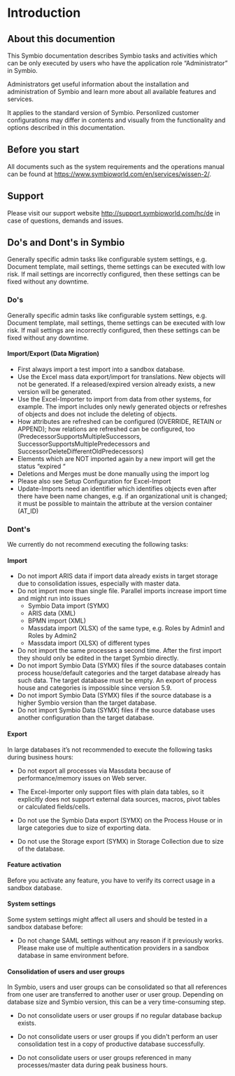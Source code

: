# Introduction

## About this documention

This Symbio documentation describes Symbio tasks and activities which can be only executed by users who have the application role “Administrator” in Symbio. 

Administrators get useful information about the installation and administration of Symbio and learn more about all available features and services.

It applies to the standard version of Symbio. Personlized customer configurations may differ in contents and visually from the functionality and options described in this documentation.  

## Before you start

All documents such as the system requirements and the operations manual can be found at <https://www.symbioworld.com/en/services/wissen-2/>. 

## Support

Please visit our support website <http://support.symbioworld.com/hc/de> in case of questions, demands and issues.

## Do's and Dont's in Symbio

Generally specific admin tasks like configurable system settings, e.g. Document template, mail settings, theme settings can be executed with low risk. If mail settings are incorrectly configured, then these settings can be fixed without any downtime.  

### Do's

Generally specific admin tasks like configurable system settings, e.g. Document template, mail settings, theme settings can be executed with low risk. If mail settings are incorrectly configured, then these settings can be fixed without any downtime.  

#### Import/Export (Data Migration)

- First always import a test import into a sandbox database.
- Use the Excel mass data export/import for translations. New objects will not be generated. If a released/expired version already exists, a new version will be generated. 
- Use the Excel-Importer to import from data from other systems, for example. The import includes only newly generated objects or refreshes of objects and does not include the deleting of objects.
- How attributes are refreshed can be configured (OVERRIDE, RETAIN or APPEND); how relations are refreshed can be configured, too (PredecessorSupportsMultipleSuccessors, SuccessorSupportsMultiplePredecessors and SuccessorDeleteDifferentOldPredecessors) 
- Elements which are NOT imported again by a new import will get the status “expired “
- Deletions and Merges must be done manually using the import log
- Please also see Setup Configuration for Excel-Import 
- Update-Imports need an identifier which identifies objects even after there have been name changes, e.g. if an organizational unit is changed; it must be possible to maintain the attribute at the version container (AT_ID) 

### Dont's

We currently do not recommend executing the following tasks:

#### Import

- Do not import ARIS data if import data already exists in target storage due to consolidation issues, especially with master data.
- Do not import more than single file. Parallel imports increase import time and might run into issues 
    - Symbio Data import (SYMX) 
    - ARIS data (XML)
    - BPMN import (XML)
    - Massdata import (XLSX) of the same type, e.g. Roles by Admin1 and Roles by Admin2 
    - Massdata import (XLSX) of different types
- Do not import the same processes a second time. After the first import they should only be edited in the target Symbio directly. 
- Do not import Symbio Data (SYMX) files if the source databases contain process house/default categories and the target database already has such data. The target database must be empty. An export of process house and categories is impossible since version 5.9.
- Do not import Symbio Data (SYMX) files if the source database is a higher Symbio version than the target database.  
- Do not import Symbio Data (SYMX) files if the source database uses another configuration than the target database.

#### Export

In large databases it’s not recommended to execute the following tasks during business hours:

- Do not export all processes via Massdata because of performance/memory issues on Web server. 

- The Excel-Importer only support files with plain data tables, so it explicitly does not support external data sources, macros, pivot tables or calculated fields/cells.  

- Do not use the Symbio Data export (SYMX) on the Process House or in large categories due to size of exporting data. 

- Do not use the Storage export (SYMX) in Storage Collection due to size of the database.  

#### Feature activation

Before you activate any feature, you have to verify its correct usage in a sandbox database.

#### System settings

Some system settings might affect all users and should be tested in a sandbox database before:


- Do not change SAML settings without any reason if it previously works. Please make use of multiple authentication providers in a sandbox database in same environment before.

#### Consolidation of users and user groups

In Symbio, users and user groups can be consolidated so that all references from one user are transferred to another user or user group. Depending on database size and Symbio version, this can be a very time-consuming step.

- Do not consolidate users or user groups if no regular database backup exists.

- Do not consolidate users or user groups if you didn't perform an user consolidation test in a copy of productive database successfully. 

- Do not consolidate users or user groups referenced in many processes/master data during peak business hours.
